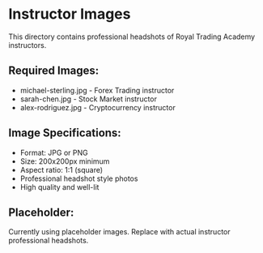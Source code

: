 # Instructor Images

This directory contains professional headshots of Royal Trading Academy instructors.

## Required Images:
- michael-sterling.jpg - Forex Trading instructor
- sarah-chen.jpg - Stock Market instructor  
- alex-rodriguez.jpg - Cryptocurrency instructor

## Image Specifications:
- Format: JPG or PNG
- Size: 200x200px minimum
- Aspect ratio: 1:1 (square)
- Professional headshot style photos
- High quality and well-lit

## Placeholder:
Currently using placeholder images. Replace with actual instructor professional headshots.
